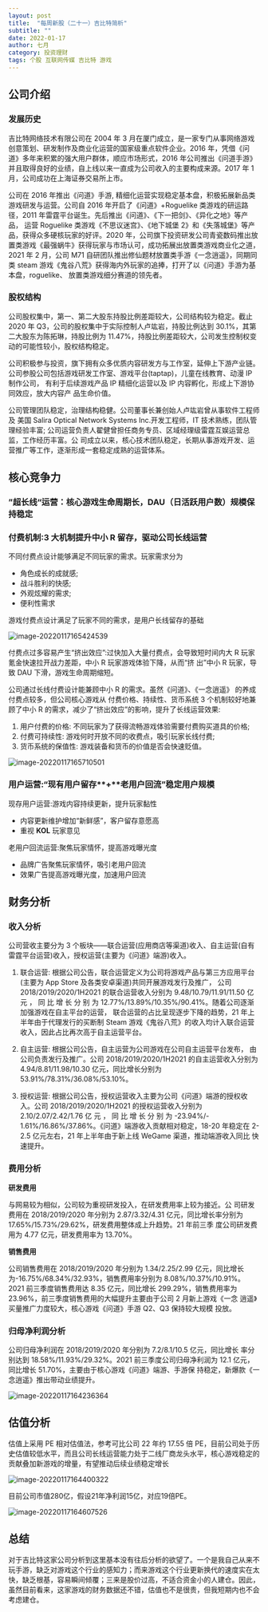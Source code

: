 ```yaml
---
layout: post
title:  "每周新股（二十一）吉比特简析"
subtitle: ""
date: 2022-01-17
author: 七月
category: 投资理财
tags: 个股 互联网传媒 吉比特 游戏
---
```


## 公司介绍

### 发展历史

吉比特网络技术有限公司在 2004 年 3 月在厦门成立，是一家专门从事网络游戏创意策划、研发制作及商业化运营的国家级重点软件企业。2016 年，凭借《问道》多年来积累的强大用户群体，顺应市场形式，2016 年公司推出《问道手游》 并且取得良好的业绩，自上线以来一直成为公司收入的主要构成来源。2017 年 1 月，公司成功在上海证券交易所上市。

公司在 2016 年推出《问道》手游, 精细化运营实现稳定基本盘，积极拓展新品类游戏研发与运营。公司自 2016 年开启了《问道》+Roguelike 类游戏的研运路径，2011 年雷霆平台诞生。先后推出《问道》、《下一把剑》、《异化之地》等产品， 运营 Roguelike 类游戏《不思议迷宫》、《地下城堡 2》和《失落城堡》等产品，获得众多硬核玩家的好评。2020 年，公司旗下投资研发公司青瓷数码推出放置类游戏《最强蜗牛》获得玩家与市场认可，成功拓展出放置类游戏商业化之道，2021 年 2 月，公司 M71 自研团队推出修仙题材放置类手游《一念逍遥》，同期同类 steam 游戏《鬼谷八荒》获得海内外玩家的追捧，打开了以《问道》手游为基本盘，roguelike、 放置类游戏细分赛道的领先者。

### 股权结构

公司股权集中，第一、第二大股东持股比例差距较大，公司结构较为稳定。截止 2020 年 Q3，公司的股权集中于实际控制人卢竑岩，持股比例达到 30.1%，其第二大股东为陈拓琳，持股比例为 11.47%，持股比例差距较大，公司发生控制权变动的可能性较小，股权结构稳定。

公司积极参与投资，旗下拥有众多优质内容研发方与工作室，延伸上下游产业链。公司参股公司包括游戏研发工作室、游戏平台(taptap)，儿童在线教育、动漫 IP 制作公司， 有利于后续游戏产品 IP 精细化运营以及 IP 内容孵化，形成上下游协同效应，放大内容产 品生命价值。

公司管理团队稳定，治理结构稳健。公司董事长兼创始人卢竑岩曾从事软件工程师及 美国 Salira Optical Network Systems Inc.开发工程师，IT 技术熟练，团队管理经验丰富; 公司运营负责人翟健曾担任商务专员、区域经理级雷霆互娱运营总监，工作经历丰富。公 司成立以来，核心技术团队稳定，长期从事游戏开发、运营推广等工作，逐渐形成一套稳定成熟的运营体系。

## 核心竞争力

### ”超长线“运营：核心游戏生命周期长，DAU（日活跃用户数）规模保持稳定

### 付费机制:**3** 大机制提升中小 **R** 留存，驱动公司长线运营

不同付费点设计能够满足不同玩家的需求。玩家需求分为

* 角色成长的成就感;
* 战斗胜利的快感;
* 外观炫耀的需求;
* 便利性需求

游戏付费点设计满足了玩家不同的需求，是用户长线留存的基础

![image-20220117165424539](/img//image-20220117165424539.png)

付费点过多容易产生“挤出效应”:过快加入大量付费点，会导致短时间内大 R 玩家氪金快速拉开战力差距，中小 R 玩家游戏体验下降，从而“挤 出”中小 R 玩家，导致 DAU 下滑，游戏生命周期缩短。

公司通过长线付费设计能兼顾中小 R 的需求。虽然《问道》、《一念逍遥》 的养成付费点较多，但公司核心游戏从 付费价格、持续性、货币系统 3 个机制较好地兼顾了中小 R 的需求，减少了“挤出效应”的影响，提升了长线运营效果:

1) 用户付费的价格: 不同玩家为了获得流畅游戏体验需要付费购买道具的价格; 
2) 付费可持续性: 游戏何时开放不同的收费点，吸引玩家长线付费; 
3) 货币系统的保值性: 游戏装备和货币的价值是否会快速贬值。

![image-20220117165710501](/img//image-20220117165710501.png)

### 用户运营:“现有用户留存**+**老用户回流”稳定用户规模

现存用户运营:游戏内容持续更新，提升玩家黏性

* 内容更新维护增加“新鲜感”，客户留存意愿高
* 重视 **KOL** 玩家意见

老用户回流运营:聚焦玩家情怀，提高游戏曝光度

* 品牌广告聚焦玩家情怀，吸引老用户回流
* 效果广告提高游戏曝光度，加速用户回流

## 财务分析

### 收入分析

公司营收主要分为 3 个板块——联合运营(应用商店等渠道)收入、自主运营(自有雷霆平台运营)收入，授权运营(主要为《问道》端游)收入。

1) 联合运营: 根据公司公告，联合运营定义为公司将游戏产品与第三方应用平台(主要为 App Store 及各类安卓渠道)共同开展游戏发行及推广， 公司 2018/2019/2020/1H2021 的联合运营收入分别为 9.48/10.79/11.91/11.50 亿 元 ， 同 比 增 长 分 别 为 12.77%/13.89%/10.35%/90.41%。随着公司逐渐加强游戏在自主平台的运营， 联合运营的占比呈现逐步下降的趋势，21 年上半年由于代理发行的买断制 Steam 游戏《鬼谷八荒》的收入均计入联合运营收入，因此占比再次高于自主运营平台。

2) 自主运营: 根据公司公告，自主运营为公司游戏在公司自主运营平台发布， 由公司负责发行及推广。公司 2018/2019/2020/1H2021 的自主运营收入分别为 4.94/8.81/11.98/10.30 亿元，同比增长分别为 53.91%/78.31%/36.08%/53.10%。

3) 授权运营: 根据公司公告，授权运营收入主要为公司《问道》端游的授权收入。公司 2018/2019/2020/1H2021 的授权运营收入分别为 2.10/2.07/2.42/1.76 亿 元 ， 同 比 增 长 分 别 为 -23.94%/- 1.61%/16.86%/37.86%。《问道》端游收入贡献相对稳定，18-20 年稳定在 2-2.5 亿元左右，21 年上半年由于新上线 WeGame 渠道，推动端游收入同比 快速提升。

### 费用分析

**研发费用**

与网易较为相似，公司较为重视研发投入，在研发费用率上较为接近。公 司研发费用在 2018/2019/2020 年分别为 2.87/3.32/4.31 亿元，同比增长率分别为 17.65%/15.73%/29.62%，研发费用整体成上升趋势。21 年前三季 度公司研发费用为 4.77 亿元，研发费用率为 13.70%。

**销售费用**

公司销售费用在 2018/2019/2020 年分别为 1.34/2.25/2.99 亿元，同比增长 为-16.75%/68.34%/32.93%，销售费用率分别为 8.08%/10.37%/10.91%。 2021 前三季度销售费用达 8.35 亿元，同比增长 299.29%，销售费用率为 23.96%，前三季度销售费用的大幅提升主要由于公司 2 月新上游戏《一念 逍遥》买量推广力度较大，核心游戏《问道》手游 Q2、Q3 保持较大规模 投放。

### 归母净利润分析

公司归母净利润在 2018/2019/2020 年分别为 7.2/8.1/10.5 亿元，同比增长 率分别达到 18.58%/11.93%/29.32%。2021 前三季度公司归母净利润为 12.1 亿元，同比增长 51.70%，主要由于核心游戏《问道》端游、手游保 持稳定，新爆款《一念逍遥》推出带动业绩提升。

![image-20220117164236364](/img//image-20220117164236364.png)

## 估值分析

估值上采用 PE 相对估值法，参考可比公司 22 年约 17.55 倍 PE，目前公司处于历史估值较低水平，而且公司长线运营能力处于二线厂商龙头水平，核心游戏稳定的贡献叠加新游戏的增量，有望推动后续业绩稳定增长

![image-20220117164400322](/img//image-20220117164400322.png)

目前公司市值280亿，假设21年净利润15亿，对应19倍PE。

![image-20220117164607526](/img//image-20220117164607526.png)

## 总结

对于吉比特这家公司分析到这里基本没有往后分析的欲望了。一个是我自己从来不玩手游，缺乏对游戏这个行业的感知力；而来游戏这个行业更新换代的速度实在太快，缺乏根基，容易瞬间倾覆；三来是股价过高，不适合资金小的人建仓。因此，虽然目前看来，这家游戏的财务数据还不错，估值也不是很贵，但我短期内也不会考虑建仓。